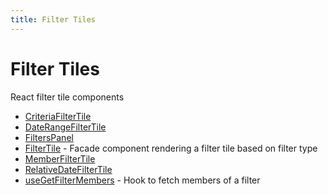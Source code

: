 ```yaml
---
title: Filter Tiles
---
```


# Filter Tiles

React filter tile components

- [CriteriaFilterTile](function.CriteriaFilterTile.md)
- [DateRangeFilterTile](function.DateRangeFilterTile.md)
- [FiltersPanel](function.FiltersPanel.md) <Badge type="alpha" text="Alpha" />
- [FilterTile](function.FilterTile.md) <Badge type="beta" text="Beta" /> - Facade component rendering a filter tile based on filter type
- [MemberFilterTile](function.MemberFilterTile.md)
- [RelativeDateFilterTile](function.RelativeDateFilterTile.md)
- [useGetFilterMembers](function.useGetFilterMembers.md) <Badge type="beta" text="Beta" /> - Hook to fetch members of a filter

